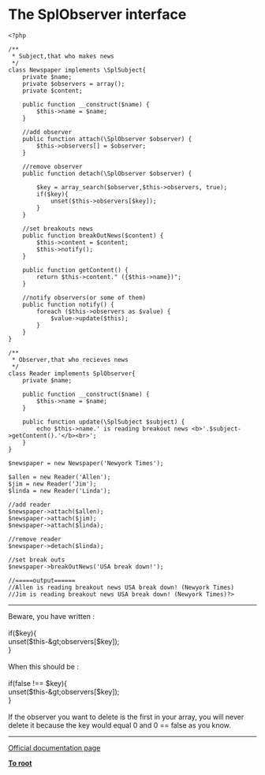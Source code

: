 # The SplObserver interface





```
<?php

/**
 * Subject,that who makes news
 */
class Newspaper implements \SplSubject{
    private $name;
    private $observers = array();
    private $content;
    
    public function __construct($name) {
        $this->name = $name;
    }

    //add observer
    public function attach(\SplObserver $observer) {
        $this->observers[] = $observer;
    }
    
    //remove observer
    public function detach(\SplObserver $observer) {
        
        $key = array_search($observer,$this->observers, true);
        if($key){
            unset($this->observers[$key]);
        }
    }
    
    //set breakouts news
    public function breakOutNews($content) {
        $this->content = $content;
        $this->notify();
    }
    
    public function getContent() {
        return $this->content." ({$this->name})";
    }
    
    //notify observers(or some of them)
    public function notify() {
        foreach ($this->observers as $value) {
            $value->update($this);
        }
    }
}

/**
 * Observer,that who recieves news
 */
class Reader implements SplObserver{
    private $name;
    
    public function __construct($name) {
        $this->name = $name;
    }
    
    public function update(\SplSubject $subject) {
        echo $this->name.' is reading breakout news <b>'.$subject->getContent().'</b><br>';
    }
}

$newspaper = new Newspaper('Newyork Times');

$allen = new Reader('Allen');
$jim = new Reader('Jim');
$linda = new Reader('Linda');

//add reader
$newspaper->attach($allen);
$newspaper->attach($jim);
$newspaper->attach($linda);

//remove reader
$newspaper->detach($linda);

//set break outs
$newspaper->breakOutNews('USA break down!');

//=====output======
//Allen is reading breakout news USA break down! (Newyork Times)
//Jim is reading breakout news USA break down! (Newyork Times)?>
```
  

---

Beware, you have written :<br><br>        if($key){<br>            unset($this-&gt;observers[$key]);<br>        }<br><br>When this should be :<br><br>        if(false !== $key){<br>            unset($this-&gt;observers[$key]);<br>        }<br><br>If the observer you want to delete is the first in your array, you will never delete it because the key would equal 0 and 0 == false as you know.  

---

[Official documentation page](https://www.php.net/manual/en/class.splobserver.php)

**[To root](/README.md)**